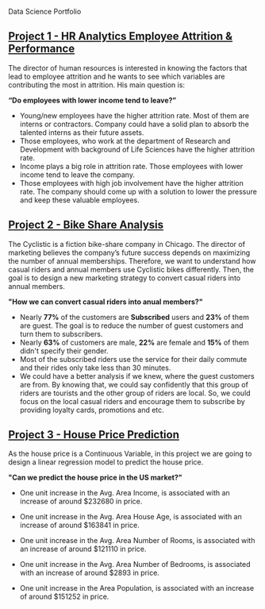 Data Science Portfolio

## [Project 1 - HR Analytics Employee Attrition & Performance](https://github.com/hamidmemarbashi/Employee_Attrition/blob/main/Employee_Attrition.ipynb)

The director of human resources is interested in knowing the factors that lead to employee attrition and he wants to see which variables are contributing the most in attrition. His main question is:

**“Do employees with lower income tend to leave?”**

- Young/new employees have the higher attrition rate. Most of them are interns or contractors. Company could have a solid plan to absorb the talented interns as their future assets.
- Those employees, who work at the department of Research and Development with background of Life Sciences have the higher attrition rate.
- Income plays a big role in attrition rate. Those employees with lower income tend to leave the company.
- Those employees with high job involvement have the higher attrition rate. The company should come up with a solution to lower the pressure and keep these valuable employees.

## [Project 2 - Bike Share Analysis](https://github.com/hamidmemarbashi/Bike_Share_Analysis/blob/main/Bike_Share_Analysis.ipynb)

The Cyclistic is a fiction bike-share company in Chicago. The director of marketing believes the company’s future success depends on maximizing the number of annual memberships. Therefore, we want to understand how casual riders and annual members use Cyclistic bikes differently. Then, the goal is to design a new marketing strategy to convert casual riders into annual members.

**"How we can convert casual riders into anual members?"**

- Nearly **77%** of the customers are **Subscribed** users and **23%** of them are guest. The goal is to reduce the number of guest customers and turn them to subscribers.
- Nearly **63%** of customers are male, **22%** are female and **15%** of them didn't specify their gender.
- Most of the subscribed riders use the service for their daily commute and their rides only take less than 30 minutes.
- We could have a better analysis if we knew, where the guest customers are from. By knowing that, we could say confidently that this group of riders are tourists and the other group of riders are local. So, we could focus on the local casual riders and encourage them to subscribe by providing loyalty cards, promotions and etc.

## [Project 3 - House Price Prediction](https://github.com/hamidmemarbashi/USA_Housing/blob/main/USA_Housing.ipynb)

As the house price is a Continuous Variable, in this project we are going to design a linear regression model to predict the house price. 

**"Can we predict the house price in the US market?"**

- One unit increase in the Avg. Area Income, is associated with an increase of around $232680 in price.

- One unit increase in the Avg. Area House Age, is associated with an increase of around $163841 in price.

- One unit increase in the Avg. Area Number of Rooms, is associated with an increase of around $121110 in price.

- One unit increase in the Avg. Area Number of Bedrooms, is associated with an increase of around $2893 in price.

- One unit increase in the Area Population, is associated with an increase of around $151252 in price.
